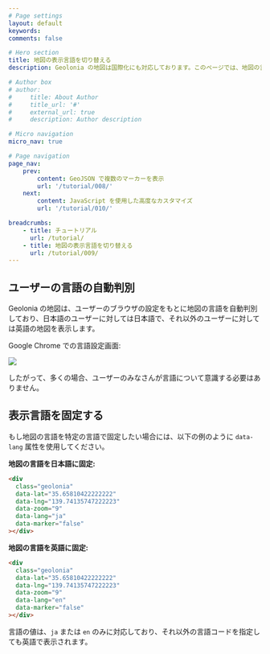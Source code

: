 ```yaml
---
# Page settings
layout: default
keywords:
comments: false

# Hero section
title: 地図の表示言語を切り替える
description: Geolonia の地図は国際化にも対応しております。このページでは、地図の言語の設定方法について紹介します。

# Author box
# author:
#     title: About Author
#     title_url: '#'
#     external_url: true
#     description: Author description

# Micro navigation
micro_nav: true

# Page navigation
page_nav:
    prev:
        content: GeoJSON で複数のマーカーを表示
        url: '/tutorial/008/'
    next:
        content: JavaScript を使用した高度なカスタマイズ
        url: '/tutorial/010/'

breadcrumbs:
    - title: チュートリアル
      url: /tutorial/
    - title: 地図の表示言語を切り替える
      url: /tutorial/009/
---
```


## ユーザーの言語の自動判別

Geolonia の地図は、ユーザーのブラウザの設定をもとに地図の言語を自動判別しており、日本語のユーザーに対しては日本語で、それ以外のユーザーに対しては英語の地図を表示します。

Google Chrome での言語設定画面:

![](https://www.evernote.com/l/ABWvUOKXvSNLlaYaK9Ad-J7PjDR-y9bpKhAB/image.png)

したがって、多くの場合、ユーザーのみなさんが言語について意識する必要はありません。

## 表示言語を固定する

もし地図の言語を特定の言語で固定したい場合には、以下の例のように `data-lang` 属性を使用してください。

<strong>地図の言語を日本語に固定:</strong>

```html
<div
  class="geolonia"
  data-lat="35.65810422222222"
  data-lng="139.74135747222223"
  data-zoom="9"
  data-lang="ja"
  data-marker="false"
></div>
```

<div
  class="geolonia"
  data-lat="35.65810422222222"
  data-lng="139.74135747222223"
  data-zoom="9"
  data-lang="ja"
  data-marker="false"
></div>

<strong>地図の言語を英語に固定:</strong>

```html
<div
  class="geolonia"
  data-lat="35.65810422222222"
  data-lng="139.74135747222223"
  data-zoom="9"
  data-lang="en"
  data-marker="false"
></div>
```

<div
  class="geolonia"
  data-lat="35.65810422222222"
  data-lng="139.74135747222223"
  data-zoom="9"
  data-lang="en"
  data-marker="false"
></div>

言語の値は、`ja` または `en` のみに対応しており、それ以外の言語コードを指定しても英語で表示されます。
